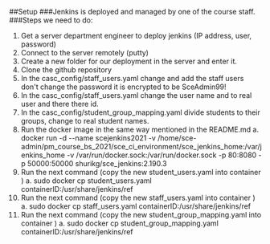 ##Setup
###Jenkins is deployed and managed by one of the course staff.
###Steps we need to do:
1.	Get a server department engineer to deploy jenkins (IP address, user, password)
2.	Connect to the server remotely (putty)
3.	Create a new folder for our deployment in the server and enter it.
4.	Clone the github repository
5.	In the casc_config/staff_users.yaml change and add the staff users don't change the password it is encrypted to be SceAdmin99!
6.	In the casc_config/staff_users.yaml change the user name and to real user and there there id.
7.	In the casc_config/student_group_mapping.yaml divide students to their groups, change to real student names.
8.	Run the docker image in the same way mentioned in the README.md
a.	docker run -d --name scejenkins2021 -v /home/sce-admin/pm_course_bs_2021/sce_ci_environment/sce_jenkins_home:/var/jenkins_home -v /var/run/docker.sock:/var/run/docker.sock -p 80:8080 -p 50000:50000 shurikg/sce_jenkins:2.190.3
9.	Run the next command (copy the new student_users.yaml into container )
a.	sudo docker cp student_users.yaml containerID:/usr/share/jenkins/ref
10.	Run the next command (copy the new staff_users.yaml into container )
a.	sudo docker cp staff_users.yaml containerID:/usr/share/jenkins/ref
11.	Run the next command (copy the new student_group_mapping.yaml into container )
a.	sudo docker cp student_group_mapping.yaml containerID:/usr/share/jenkins/ref
